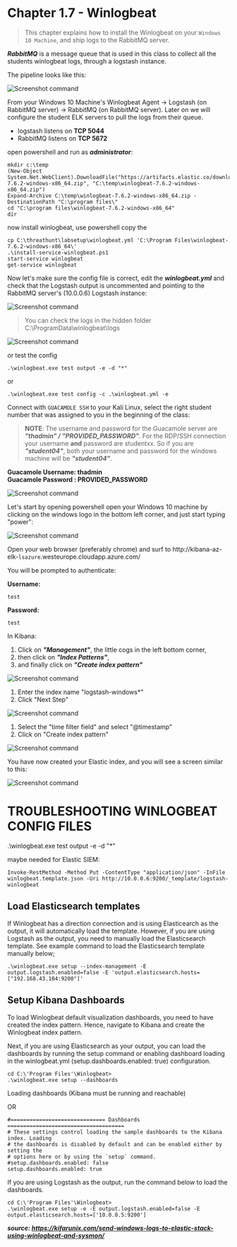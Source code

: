 #   Chapter 1.7 - Winlogbeat
>This chapter explains how to install the Winlogbeat on your `Windows 10 Machine`, and ship logs to the RabbitMQ server.

***RabbitMQ*** is a message queue that is used in this class to collect all the students winlogbeat logs, through a logstash instance.

The pipeline looks like this:

![Screenshot command](./assets/01-studentpipe.jpg)

From your Windows 10 Machine's Winlogbeat Agent -> Logstash (on RabbitMQ server) -> RabbitMQ (on RabbitMQ server). Later on we will configure the student ELK servers to pull the logs from their queue.

- logstash listens on **TCP 5044**
- RabbitMQ listens on **TCP 5672**

open powershell and run as ___administrator___:

```code
mkdir c:\temp
(New-Object System.Net.WebClient).DownloadFile("https://artifacts.elastic.co/downloads/beats/winlogbeat/winlogbeat-7.6.2-windows-x86_64.zip", "C:\temp\winlogbeat-7.6.2-windows-x86_64.zip")
Expand-Archive C:\temp\winlogbeat-7.6.2-windows-x86_64.zip -DestinationPath "C:\program files\"
cd "C:\program files\winlogbeat-7.6.2-windows-x86_64"
dir
```
now install winlogbeat, use powershell copy the 

```code
cp C:\threathunt\labsetup\winlogbeat.yml 'C:\Program Files\winlogbeat-7.6.2-windows-x86_64\'
.\install-service-winlogbeat.ps1
start-service winlogbeat
get-service winlogbeat
```

Now let's make sure the config file is correct, edit the ***winlogbeat.yml*** and check that the Logstash output is uncommented and pointing to the RabbitMQ server's (10.0.0.6) Logstash instance:

![Screenshot command](./assets/01-winlogbeat_mq.jpg)  

> You can check the logs in the hidden folder C:\ProgramData\winlogbeat\logs 

![Screenshot command](./assets/hidden.jpg)  

or test the config 

```code
.\winlogbeat.exe test output -e -d "*"
```

or 

```code
.\winlogbeat.exe test config -c .\winlogbeat.yml -e
```

Connect with `GUACAMOLE SSH` to your Kali Linux, select the right student number that was assigned to you in the beginning of the class:

> **NOTE**: The username and password for the Guacamole server are ***"thadmin" / "PROVIDED_PASSWORD"***. For the RDP/SSH connection your username __and__ password are studentxx. So if you are ***"student04"***, both your username and password for the windows machine will be ***"student04"***.

**Guacamole Username: thadmin**  
**Guacamole Password : PROVIDED_PASSWORD**

![Screenshot command](./assets/02-guacamole.jpg)

Let's start by opening powershell open your Windows 10 machine by clicking on the windows logo in the bottom left corner, and just start typing "power":

![Screenshot command](./assets/04-powershell.jpg)

Open your web browser (preferably chrome) and surf to http://kibana-az-elk-`lsazure`.westeurope.cloudapp.azure.com/

You will be prompted to authenticate:

**Username:**
```code
test
```
**Password:**
```code
test
```
In Kibana:

1. Click on ***"Management"***, the little cogs in the left bottom corner,
2. then click on ***"Index Patterns"***,
3. and finally click on ***"Create index pattern"***

![Screenshot command](./assets/03-kibanaindex.jpg)

1. Enter the index name "logstash-windows*"
2. Click "Next Step"

![Screenshot command](./assets/03-kibanadefine.jpg)

1. Select the "time filter field" and select "@timestamp"
2. Click on "Create index pattern"

![Screenshot command](./assets/03-kibanatime.jpg)

You have now created your Elastic index, and you will see a screen similar to this:

![Screenshot command](./assets/03-kibanacreated.jpg)

TROUBLESHOOTING WINLOGBEAT CONFIG FILES
====
.\winlogbeat.exe test output -e -d "*"  

maybe needed for Elastic SIEM:  

```code
Invoke-RestMethod -Method Put -ContentType "application/json" -InFile winlogbeat.template.json -Uri http://10.0.0.6:9200/_template/logstash-winlogbeat
```

Load Elasticsearch templates   
----
If Winlogbeat has a direction connection and is using Elasticearch as the output, it will automatically load the template. However, if you are using Logstash as the output, you need to manually load the Elasticsearch template. See example command to load the Elasticsearch template manually below;

```code
.\winlogbeat.exe setup --index-management -E output.logstash.enabled=false -E 'output.elasticsearch.hosts=["192.168.43.104:9200"]'
```

Setup Kibana Dashboards
----

To load Winlogbeat default visualization dashboards, you need to have created the index pattern. Hence, navigate to Kibana and create the Winlogbeat index pattern.  

Next, if you are using Elasticsearch as your output, you can load the dashboards by running the setup command or enabling dashboard loading in the winlogbeat.yml (setup.dashboards.enabled: true) configuration.

```code
cd C:\'Program Files'\Winlogbeat>
.\winlogbeat.exe setup --dashboards
```

Loading dashboards (Kibana must be running and reachable)  

OR

```code
#============================== Dashboards =====================================
# These settings control loading the sample dashboards to the Kibana index. Loading
# the dashboards is disabled by default and can be enabled either by setting the
# options here or by using the `setup` command.
#setup.dashboards.enabled: false
setup.dashboards.enabled: true
```
If you are using Logstash as the output, run the command below to load the dashboards. 

```code
cd C:\'Program Files'\Winlogbeat>  
.\winlogbeat.exe setup -e -E output.logstash.enabled=false -E output.elasticsearch.hosts=['10.0.0.5:9200']
```
***source: https://kifarunix.com/send-windows-logs-to-elastic-stack-using-winlogbeat-and-sysmon/***






